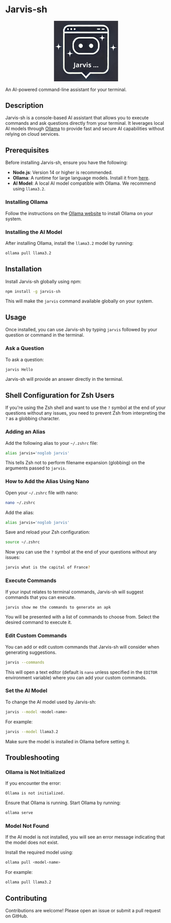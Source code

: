 # Jarvis-sh

<div align="center">
  <img src="https://raw.githubusercontent.com/andygeek/jarvis-sh/refs/heads/master/assets/logo.png" alt="Descripción de la imagen" width="200px" />
</div>

An AI-powered command-line assistant for your terminal.

## Description

Jarvis-sh is a console-based AI assistant that allows you to execute commands and ask questions directly from your terminal. It leverages local AI models through [Ollama](https://ollama.ai/) to provide fast and secure AI capabilities without relying on cloud services.

## Prerequisites

Before installing Jarvis-sh, ensure you have the following:

- **Node.js**: Version 14 or higher is recommended.
- **Ollama**: A runtime for large language models. Install it from [here](https://ollama.ai/).
- **AI Model**: A local AI model compatible with Ollama. We recommend using `llama3.2`.

### Installing Ollama

Follow the instructions on the [Ollama website](https://ollama.ai/) to install Ollama on your system.

### Installing the AI Model

After installing Ollama, install the `llama3.2` model by running:

```bash
ollama pull llama3.2
```

## Installation

Install Jarvis-sh globally using npm:

```bash
npm install -g jarvis-sh
```

This will make the `jarvis` command available globally on your system.

## Usage

Once installed, you can use Jarvis-sh by typing `jarvis` followed by your question or command in the terminal.

### Ask a Question

To ask a question:

```bash
jarvis Hello
```

Jarvis-sh will provide an answer directly in the terminal.

## Shell Configuration for Zsh Users

If you're using the Zsh shell and want to use the `?` symbol at the end of your questions without any issues, you need to prevent Zsh from interpreting the `?` as a globbing character.

### Adding an Alias

Add the following alias to your `~/.zshrc` file:

```bash
alias jarvis='noglob jarvis'
```

This tells Zsh not to perform filename expansion (globbing) on the arguments passed to `jarvis`.

### How to Add the Alias Using Nano

Open your `~/.zshrc` file with nano:

```bash
nano ~/.zshrc
```

Add the alias:

```bash
alias jarvis='noglob jarvis'
```

Save and reload your Zsh configuration:

```bash
source ~/.zshrc
```

Now you can use the `?` symbol at the end of your questions without any issues:

```bash
jarvis what is the capital of France?
```

### Execute Commands

If your input relates to terminal commands, Jarvis-sh will suggest commands that you can execute.

```bash
jarvis show me the commands to generate an apk
```

You will be presented with a list of commands to choose from. Select the desired command to execute it.

### Edit Custom Commands

You can add or edit custom commands that Jarvis-sh will consider when generating suggestions.

```bash
jarvis --commands
```

This will open a text editor (default is `nano` unless specified in the `EDITOR` environment variable) where you can add your custom commands.

### Set the AI Model

To change the AI model used by Jarvis-sh:

```bash
jarvis --model <model-name>
```

For example:

```bash
jarvis --model llama3.2
```

Make sure the model is installed in Ollama before setting it.

## Troubleshooting

### Ollama is Not Initialized

If you encounter the error:

```
Ollama is not initialized.
```

Ensure that Ollama is running. Start Ollama by running:

```bash
ollama serve
```

### Model Not Found

If the AI model is not installed, you will see an error message indicating that the model does not exist.

Install the required model using:

```bash
ollama pull <model-name>
```

For example:

```bash
ollama pull llama3.2
```

## Contributing

Contributions are welcome! Please open an issue or submit a pull request on GitHub.
